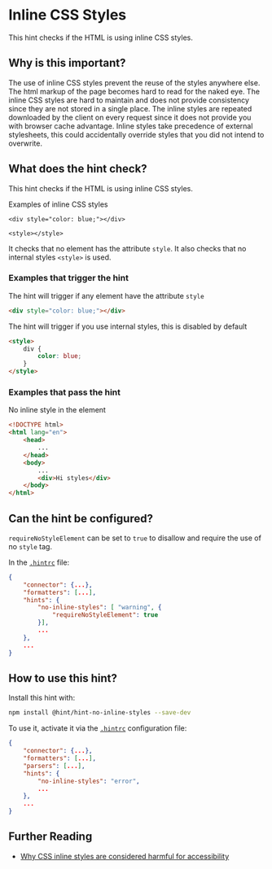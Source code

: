 # Inline CSS Styles

This hint checks if the HTML is using inline CSS styles.

## Why is this important?

The use of inline CSS styles prevent the reuse of the styles anywhere else.
The html markup of the page becomes hard to read for the naked eye. The inline
CSS styles are hard to maintain and does not provide consistency since they are
not stored in a single place. The inline styles are repeated downloaded by the
client on every request since it does not provide you with browser cache
advantage. Inline styles take precedence of external stylesheets, this could
accidentally override styles that you did not intend to overwrite.

## What does the hint check?

This hint checks if the HTML is using inline CSS styles.

Examples of inline CSS styles

`<div style="color: blue;"></div>`

`<style></style>`

It checks that no element has the attribute `style`.
It also checks that no internal styles `<style>` is used.

### Examples that **trigger** the hint

The hint will trigger if any element have the attribute `style`

```html
<div style="color: blue;"></div>
```

The hint will trigger if you use internal styles, this is disabled by default

```html
<style>
    div {
        color: blue;
    }
</style>
```

### Examples that **pass** the hint

No inline style in the element

```html
<!DOCTYPE html>
<html lang="en">
    <head>
        ...
    </head>
    <body>
        ...
        <div>Hi styles</div>
    </body>
</html>
```

## Can the hint be configured?

`requireNoStyleElement` can be set to `true` to disallow and require the use of
no `style` tag.

In the [`.hintrc`][hintrc] file:

```json
{
    "connector": {...},
    "formatters": [...],
    "hints": {
        "no-inline-styles": [ "warning", {
            "requireNoStyleElement": true
        }],
        ...
    },
    ...
}
```

## How to use this hint?

Install this hint with:

```bash
npm install @hint/hint-no-inline-styles --save-dev
```

To use it, activate it via the [`.hintrc`][hintrc] configuration file:

```json
{
    "connector": {...},
    "formatters": [...],
    "parsers": [...],
    "hints": {
        "no-inline-styles": "error",
        ...
    },
    ...
}
```

## Further Reading

- [Why CSS inline styles are considered harmful for accessibility][why-css-inline-styles-are-considered-harmful-accessibility]

<!-- Link labels: -->

[hintrc]: https://webhint.io/docs/user-guide/configuring-webhint/summary/
[why-css-inline-styles-are-considered-harmful-accessibility]: https://www.nomensa.com/blog/2011/css-inline-styles-and-why-they-are-considered-harmful-accessibility
